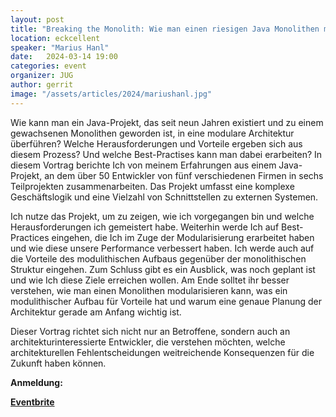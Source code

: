 ```yaml
---
layout: post
title: "Breaking the Monolith: Wie man einen riesigen Java Monolithen modularisiert"
location: eckcellent
speaker: "Marius Hanl"
date:   2024-03-14 19:00
categories: event
organizer: JUG
author: gerrit
image: "/assets/articles/2024/mariushanl.jpg"
---
```

Wie kann man ein Java-Projekt, das seit neun Jahren existiert und zu einem gewachsenen Monolithen geworden ist, in eine modulare Architektur überführen? Welche Herausforderungen und Vorteile ergeben sich aus diesem Prozess? Und welche Best-Practises kann man dabei erarbeiten?
In diesem Vortrag berichte Ich von meinem Erfahrungen aus einem Java-Projekt, an dem über 50 Entwickler von fünf verschiedenen Firmen in sechs Teilprojekten zusammenarbeiten. Das Projekt umfasst eine komplexe Geschäftslogik und eine Vielzahl von Schnittstellen zu externen Systemen.

Ich nutze das Projekt, um zu zeigen, wie ich vorgegangen bin und welche Herausforderungen ich gemeistert habe.
Weiterhin werde Ich auf Best-Practices eingehen, die Ich im Zuge der Modularisierung erarbeitet haben und wie diese unsere Performance verbessert haben.
Ich werde auch auf die Vorteile des modulithischen Aufbaus gegenüber der monolithischen Struktur eingehen.
Zum Schluss gibt es ein Ausblick, was noch geplant ist und wie Ich diese Ziele erreichen wollen.
Am Ende solltet ihr besser verstehen, wie man einen Monolithen modularisieren kann, was ein modulithischer Aufbau für Vorteile hat und warum eine genaue Planung der Architektur gerade am Anfang wichtig ist.

Dieser Vortrag richtet sich nicht nur an Betroffene, sondern auch an architekturinteressierte Entwickler, die verstehen möchten, welche architekturellen Fehlentscheidungen weitreichende Konsequenzen für die Zukunft haben können.

**Anmeldung:**

[**Eventbrite**](https://www.eventbrite.de/e/breaking-the-monolith-wie-man-einen-riesigen-java-monolithen-modularisiert-tickets-844610732437?aff=oddtdtcreator)


